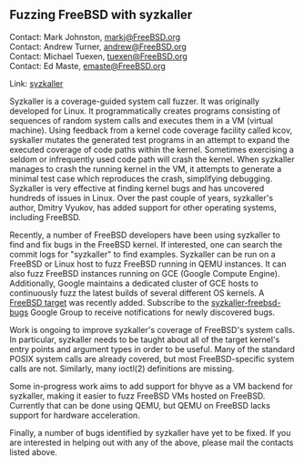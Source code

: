## Fuzzing FreeBSD with syzkaller

Contact: Mark Johnston, <markj@FreeBSD.org>  
Contact: Andrew Turner, <andrew@FreeBSD.org>  
Contact: Michael Tuexen, <tuexen@FreeBSD.org>  
Contact: Ed Maste, <emaste@FreeBSD.org>  

Link:	 [syzkaller](https://github.com/google/syzkaller)  

Syzkaller is a coverage-guided system call fuzzer.  It was originally
developed for Linux.  It programmatically creates programs consisting
of sequences of random system calls and executes them in a VM
(virtual machine).  Using feedback from a kernel code coverage
facility called kcov, syskaller mutates the generated test programs
in an attempt to expand the executed coverage of code paths within
the kernel.  Sometimes exercising a seldom or infrequently used
code path will crash the kernel. When syzkaller manages to crash
the running kernel in the VM, it attempts to generate a minimal
test case which reproduces the crash, simplifying debugging.
Syzkaller is very effective at finding kernel bugs and has uncovered
hundreds of issues in Linux.  Over the past couple of years,
syzkaller's author, Dmitry Vyukov, has added support for other
operating systems, including FreeBSD.

Recently, a number of FreeBSD developers have been using syzkaller
to find and fix bugs in the FreeBSD kernel.  If interested, one can
search the commit logs for "syzkaller" to find examples.  Syzkaller
can be run on a FreeBSD or Linux host to fuzz FreeBSD running in
QEMU instances.  It can also fuzz FreeBSD instances running on GCE
(Google Compute Engine).  Additionally, Google maintains a dedicated
cluster of GCE hosts to continuously fuzz the latest builds of
several different OS kernels.  A [FreeBSD
target](https://syzkaller.appspot.com/freebsd) was recently added.
Subscribe to the
[syzkaller-freebsd-bugs](https://groups.google.com/forum/#!forum/syzkaller-freebsd-bugs)
Google Group to receive notifications for newly discovered bugs.

Work is ongoing to improve syzkaller's coverage of FreeBSD's system
calls.  In particular, syzkaller needs to be taught about all of
the target kernel's entry points and argument types in order to be
useful.  Many of the standard POSIX system calls are already covered,
but most FreeBSD-specific system calls are not.  Similarly, many
ioctl(2) definitions are missing.

Some in-progress work aims to add support for bhyve as a VM backend
for syzkaller, making it easier to fuzz FreeBSD VMs hosted on
FreeBSD.  Currently that can be done using QEMU, but QEMU on FreeBSD
lacks support for hardware acceleration.

Finally, a number of bugs identified by syzkaller have yet to be
fixed.  If you are interested in helping out with any of the above,
please mail the contacts listed above.

